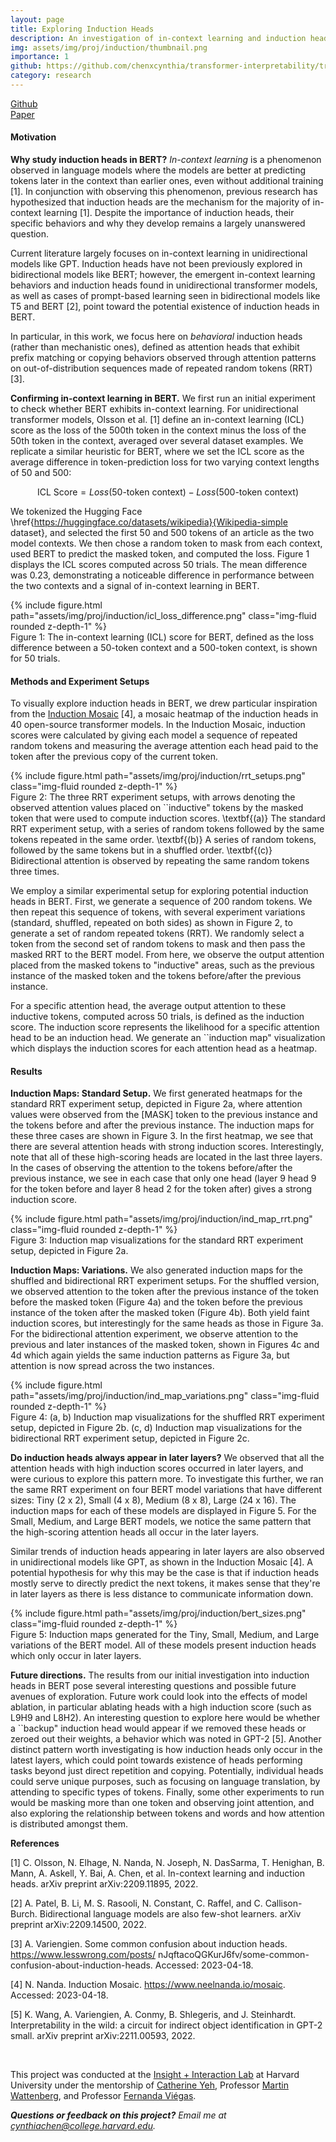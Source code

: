 ```yaml
---
layout: page
title: Exploring Induction Heads
description: An investigation of in-context learning and induction head behavior in BERT.
img: assets/img/proj/induction/thumbnail.png
importance: 1
github: https://github.com/chenxcynthia/transformer-interpretability/tree/main/Induction%20Heads
category: research
---
```



<div class = "projheader">
    <div class="links"><a href='https://github.com/chenxcynthia/transformer-interpretability/tree/main/Induction%20Heads' class="btn z-depth-0" role="button"> <i class="fab fa-github gh-icon"></i> Github</a></div>
    <div class="links"><a href='https://drive.google.com/file/d/1bQnSFELkAILxAKDd1Z7lZ1eG6qKqss9w/view?usp=share_link' class="btn z-depth-0" role="button"> Paper </a></div>
</div>


#### Motivation
**Why study induction heads in BERT?** *In-context learning* is a phenomenon observed in language models where the models are better at predicting tokens later in the context than earlier ones, even without additional training [1]. In conjunction with observing this phenomenon, previous research has hypothesized that induction heads are the mechanism for the majority of in-context learning [1]. Despite the importance of induction heads, their specific behaviors and why they develop remains a largely unanswered question.

Current literature largely focuses on in-context learning in unidirectional models like GPT. Induction heads have not been previously explored in bidirectional models like BERT; however, the emergent in-context learning behaviors and induction heads found in unidirectional transformer models, as well as cases of prompt-based learning seen in bidirectional models like T5 and BERT [2], point toward the potential existence of induction heads in BERT.  

In particular, in this work, we focus here on *behavioral* induction heads (rather than mechanistic ones), defined as attention heads that exhibit prefix matching or copying behaviors observed through attention patterns on out-of-distribution sequences made of repeated random tokens (RRT) [3].

**Confirming in-context learning in BERT.** We first run an initial experiment to check whether BERT exhibits in-context learning. For unidirectional transformer models, Olsson et al. [1] define an in-context learning (ICL) score as the loss of the 500th token in the context minus the loss of the 50th token in the context, averaged over several dataset examples. We replicate a similar heuristic for BERT, where we set the ICL score as the average difference in token-prediction loss for two varying context lengths of 50 and 500:

$$\textrm{ICL Score} = Loss(50 \textrm{-token context}) - Loss(500 \textrm{-token context})$$

We tokenized the Hugging Face \href{https://huggingface.co/datasets/wikipedia}{Wikipedia-simple dataset}, and selected the first 50 and 500 tokens of an article as the two model contexts. We then chose a random token to mask from each context, used BERT to predict the masked token, and computed the loss. Figure 1 displays the ICL scores computed across 50 trials. The mean difference was 0.23, demonstrating a noticeable difference in performance between the two contexts and a signal of in-context learning in BERT.

<div class="row justify-content-sm-center">
    <div class="col-sm-6 mt-3 mt-md-0">
        {% include figure.html path="assets/img/proj/induction/icl_loss_difference.png" class="img-fluid rounded z-depth-1" %}
    </div>
</div>
<div class="caption">
    Figure 1: The in-context learning (ICL) score for BERT, defined as the loss difference between a 50-token context and a 500-token context, is shown for 50 trials.
</div>


#### Methods and Experiment Setups
To visually explore induction heads in BERT, we drew particular inspiration from the [Induction Mosaic](https://www.neelnanda.io/mosaic) [4], a mosaic heatmap of the induction heads in 40 open-source transformer models. In the Induction Mosaic, induction scores were calculated by giving each model a sequence of repeated random tokens and measuring the average attention each head paid to the token after the previous copy of the current token.

<div class="row justify-content-sm-center">
    <div class="col-sm-10 mt-3 mt-md-0">
        {% include figure.html path="assets/img/proj/induction/rrt_setups.png" class="img-fluid rounded z-depth-1" %}
    </div>
</div>
<div class="caption">
    Figure 2: The three RRT experiment setups, with arrows denoting the observed attention values placed on ``inductive" tokens by the masked token that were used to compute induction scores. \textbf{(a)} The standard RRT experiment setup, with a series of random tokens followed by the same tokens repeated in the same order. \textbf{(b)} A series of random tokens, followed by the same tokens but in a shuffled order. \textbf{(c)} Bidirectional attention is observed by repeating the same random tokens three times.
</div>

We employ a similar experimental setup for exploring potential induction heads in BERT. First, we generate a sequence of 200 random tokens. We then repeat this sequence of tokens, with several experiment variations (standard, shuffled, repeated on both sides) as shown in Figure 2, to generate a set of random repeated tokens (RRT). We randomly select a token from the second set of random tokens to mask and then pass the masked RRT to the BERT model. From here, we observe the output attention placed from the masked tokens to "inductive" areas, such as the previous instance of the masked token and the tokens before/after the previous instance. 

For a specific attention head, the average output attention to these inductive tokens, computed across 50 trials, is defined as the induction score. The induction score represents the likelihood for a specific attention head to be an induction head. We generate an ``induction map" visualization which displays the induction scores for each attention head as a heatmap.

#### Results

**Induction Maps: Standard Setup.** We first generated heatmaps for the standard RRT experiment setup, depicted in Figure 2a, where attention values were observed from the [MASK] token to the previous instance and the tokens before and after the previous instance. The induction maps for these three cases are shown in Figure 3. In the first heatmap, we see that there are several attention heads with strong induction scores. Interestingly, note that all of these high-scoring heads are located in the last three layers. In the cases of observing the attention to the tokens before/after the previous instance, we see in each case that only one head (layer 9 head 9 for the token before and layer 8 head 2 for the token after) gives a strong induction score.  

<div class="row justify-content-sm-center">
    <div class="col-sm-12 mt-3 mt-md-0">
        {% include figure.html path="assets/img/proj/induction/ind_map_rrt.png" class="img-fluid rounded z-depth-1" %}
    </div>
</div>
<div class="caption">
    Figure 3: Induction map visualizations for the standard RRT experiment setup, depicted in Figure 2a.
</div>

**Induction Maps: Variations.** We also generated induction maps for the shuffled and bidirectional RRT experiment setups. For the shuffled version, we observed attention to the token after the previous instance of the token before the masked token (Figure 4a) and the token before the previous instance of the token after the masked token (Figure 4b). Both yield faint induction scores, but interestingly for the same heads as those in Figure 3a. For the bidirectional attention experiment, we observe attention to the previous and later instances of the masked token, shown in Figures 4c and 4d which again yields the same induction patterns as Figure 3a, but attention is now spread across the two instances.

<div class="row justify-content-sm-center">
    <div class="col-sm-9 mt-3 mt-md-0">
        {% include figure.html path="assets/img/proj/induction/ind_map_variations.png" class="img-fluid rounded z-depth-1" %}
    </div>
</div>
<div class="caption">
    Figure 4: (a, b) Induction map visualizations for the shuffled RRT experiment setup, depicted in Figure 2b. (c, d) Induction map visualizations for the bidirectional RRT experiment setup, depicted in Figure 2c.
</div>


**Do induction heads always appear in later layers?** We observed that all the attention heads with high induction scores occurred in later layers, and were curious to explore this pattern more. To investigate this further, we ran the same RRT experiment on four BERT model variations that have different sizes: Tiny (2 x 2), Small (4 x 8), Medium (8 x 8), Large (24 x 16). The induction maps for each of these models are displayed in Figure 5. For the Small, Medium, and Large BERT models, we notice the same pattern that the high-scoring attention heads all occur in the later layers. 

Similar trends of induction heads appearing in later layers are also observed in unidirectional models like GPT, as shown in the Induction Mosaic [4]. A potential hypothesis for why this may be the case is that if induction heads mostly serve to directly predict the next tokens, it makes sense that they're in later layers as there is less distance to communicate information down.


<div class="row justify-content-sm-center">
    <div class="col-sm-12 mt-3 mt-md-0">
        {% include figure.html path="assets/img/proj/induction/bert_sizes.png" class="img-fluid rounded z-depth-1" %}
    </div>
</div>
<div class="caption">
    Figure 5: Induction maps generated for the Tiny, Small, Medium, and Large variations of the BERT model. All of these models present induction heads which only occur in later layers.
</div>


**Future directions.**  The results from our initial investigation into induction heads in BERT pose several interesting questions and possible future avenues of exploration. Future work could look into the effects of model ablation, in particular ablating heads with a high induction score (such as L9H9 and L8H2). An interesting question to explore here would be whether a ``backup" induction head would appear if we removed these heads or zeroed out their weights, a behavior which was noted in GPT-2 [5]. Another distinct pattern worth investigating is how induction heads only occur in the latest layers, which could point towards existence of heads performing tasks beyond just direct repetition and copying. Potentially, individual heads could serve unique purposes, such as focusing on language translation, by attending to specific types of tokens. Finally, some other experiments to run would be masking more than one token and observing joint attention, and also exploring the relationship between tokens and words and how attention is distributed amongst them.


**References**

[1] C. Olsson, N. Elhage, N. Nanda, N. Joseph, N. DasSarma, T. Henighan, B. Mann, A. Askell, Y. Bai,
A. Chen, et al. In-context learning and induction heads. arXiv preprint arXiv:2209.11895, 2022.

[2] A. Patel, B. Li, M. S. Rasooli, N. Constant, C. Raffel, and C. Callison-Burch. Bidirectional language
models are also few-shot learners. arXiv preprint arXiv:2209.14500, 2022.

[3] A. Variengien. Some common confusion about induction heads. https://www.lesswrong.com/posts/
nJqftacoQGKurJ6fv/some-common-confusion-about-induction-heads. Accessed: 2023-04-18.

[4] N. Nanda. Induction Mosaic. https://www.neelnanda.io/mosaic. Accessed: 2023-04-18.

[5] K. Wang, A. Variengien, A. Conmy, B. Shlegeris, and J. Steinhardt. Interpretability in the wild: a circuit
for indirect object identification in GPT-2 small. arXiv preprint arXiv:2211.00593, 2022.


&#8202;

This project was conducted at the [Insight + Interaction Lab](https://insight.seas.harvard.edu/) at Harvard University under the mentorship of [Catherine Yeh](https://catherinesyeh.github.io/), Professor [Martin Wattenberg](https://www.bewitched.com/), and Professor [Fernanda Viégas](http://www.fernandaviegas.com/).

<i>**Questions or feedback on this project?** Email me at cynthiachen@college.harvard.edu.</i>

&#8202;